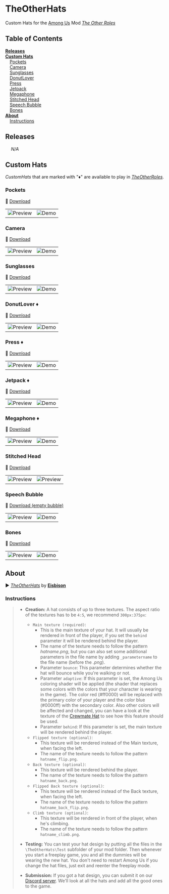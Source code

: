 # TheOtherHats

Custom Hats for the [Among Us](https://innersloth.com/gameAmongUs.php) Mod *[The Other Roles](https://github.com/Eisbison/TheOtherRoles)*

## Table of Contents

[**Releases**](#releases)   
[**Custom Hats**](#custom-hats)    
&emsp;[Pockets](#pockets)    
&emsp;[Camera](#camera)    
&emsp;[Sunglasses](#sunglasses)    
&emsp;[DonutLover](#donutlover)    
&emsp;[Press](#press)    
&emsp;[Jetpack](#jetpack)    
&emsp;[Megaphone](#megaphone)    
&emsp;[Stitched Head](#stitched-head)    
&emsp;[Speech Bubble](#speech-bubble)    
&emsp;[Bones](#bones)    
[**About**](#about)    
&emsp;[Instructions](#instructions)    


## Releases

&emsp; *N/A*


## Custom Hats

*CustomHats* that are marked with "♦" are available to play in [*TheOtherRoles*](https://github.com/Eisbison/TheOtherRoles).

### Pockets

:arrow_down_small: ​[Download](resources/hats/pockets)

|                                   |                                   |
| --------------------------------- | --------------------------------- |
| ![Preview](images/demo_pockets.anim.webp) | ![Demo](images/demo_pockets-bg.png) |

### Camera

:arrow_down_small: ​[Download](resources/hats/camera)

|                                   |                                   |
| --------------------------------- | --------------------------------- |
| ![Preview](images/demo_camera.png) | ![Demo](images/demo_camera-bg.png) |

### Sunglasses

:arrow_down_small: ​[Download](resources/hats/sunglasses)

|                                   |                                   |
| --------------------------------- | --------------------------------- |
| ![Preview](images/demo_sunglasses.png) | ![Demo](images/demo_sunglasses-bg.png) |

### DonutLover ♦

:arrow_down_small: ​[Download](resources/hats/DonutLover)

|                                   |                                   |
| --------------------------------- | --------------------------------- |
| ![Preview](images/demo_DonutLover.png) | ![Demo](images/demo_DonutLover-bg.png) |

### Press ♦

:arrow_down_small: ​[Download](resources/hats/press)

|                                   |                                   |
| --------------------------------- | --------------------------------- |
| ![Preview](images/demo_press.png) | ![Demo](images/demo_press-bg.png) |

### Jetpack ♦

:arrow_down_small: ​[Download](resources/hats/jetpack)

|                                     |                                     |
| ----------------------------------- | ----------------------------------- |
| ![Preview](images/demo_jetpack.png) | ![Demo](images/demo_jetpack-bg.png) |

### Megaphone ♦

:arrow_down_small: ​[Download](resources/hats/megaphone)

|                                       |                                       |
| ------------------------------------- | ------------------------------------- |
| ![Preview](images/demo_megaphone.png) | ![Demo](images/demo_megaphone-bg.png) |


### Stitched Head

:arrow_down_small: [Download](resources/hats/stitched)

|                                      |                                               |
| ------------------------------------ | --------------------------------------------- |
| ![Preview](images/demo_stitched.png) | ![Preview](images/demo_stitched-bg.png)<br /> |


### Speech Bubble

:arrow_down_small: [Download (empty bubble)](resources/hats/bubble/bubble-empty_bounce.png)

|                                          |                                        |
| ---------------------------------------- | -------------------------------------- |
| ![Preview](images/demo_bubble-empty.png) | ![Demo](images/demo_bubble-lol-bg.png) |

### Bones

:arrow_down_small: [Download](resources/hats/bones)

|                                   |                                   |
| --------------------------------- | --------------------------------- |
| ![Preview](images/demo_bones.png) | ![Demo](images/demo_bones-bg.png) |


## About

:arrow_forward: [*TheOtherHats*](https://github.com/Eisbison/TheOtherRoles#custom-hats) by [**Eisbison**](https://github.com/Eisbison)

### Instructions

> - **Creation:** A hat consists of up to three textures. The aspect ratio of the textures has to be `4:5`, we recommend `300px:375px`:
>   - `Main texture (required)`:
>     - This is the main texture of your hat. It will usually be rendered in front of the player, if you set the `behind` parameter it will be rendered behind the player.
>     - The name of the texture needs to follow the pattern *hatname.png*, but you can also set some additional parameters in the file name by adding `_parametername` to the file name (before the *.png*).
>     - Parameter `bounce`: This parameter determines whether the hat will bounce while you're walking or not.
>     - Parameter `adaptive`: If this parameter is set, the Among Us coloring shader will be applied (the shader that replaces some colors with the colors that your character is wearing in the game). The color red (#ff0000) will be replaced with the primary color of your player and the color blue (#0000ff) with the secondary color. Also other colors will be affected and changed, you can have a look at the texture of the [Crewmate Hat](https://static.wikia.nocookie.net/among-us-wiki/images/e/e0/Crewmate_hat.png) to see how this feature should be used.
>     - Parameter `behind`: If this parameter is set, the main texture will be rendered behind the player.
>   - `Flipped texture (optional)`:
>     - This texture will be rendered instead of the Main texture, when facing the left.
>     - The name of the texture needs to follow the pattern `hatname_flip.png`.
>   - `Back texture (optional)`:
>     - This texture will be rendered behind the player.
>     - The name of the texture needs to follow the pattern `hatname_back.png`.
>   - `Flipped Back texture (optional)`:
>     - This texture will be rendered instead of the Back texture, when facing the left.
>     - The name of the texture needs to follow the pattern `hatname_back_flip.png`.
>   - `Climb texture (optional)`:
>     - This texture will be rendered in front of the player, when he's climbing.
>     - The name of the texture needs to follow the pattern `hatname_climb.png`.
> - **Testing:** You can test your hat design by putting all the files in the `\TheOtherHats\Test` subfolder of your mod folder. Then whenever you start a freeplay game, you and all the dummies will be wearing the new hat. You don't need to restart Among Us if you change the hat files, just exit and reenter the freeplay mode.
>
> - **Submission:** If you got a hat design, you can submit it on our [Discord server](https://discord.gg/77RkMJHWsM). We'll look at all the hats and add all the good ones to the game.
